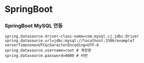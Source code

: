 # SpringBoot

### SpringBoot MySQL 연동
```
spring.datasource.driver-class-name=com.mysql.cj.jdbc.Driver
spring.datasource.url=jdbc:mysql://localhost:3306/example?serverTimezone=UTC&characterEncoding=UTF-8
spring.datasource.username=root	# 계정명
spring.datasource.password=0000	# 비번
```
